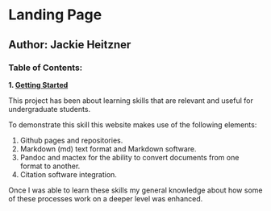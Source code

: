 # Landing Page
## Author: Jackie Heitzner

### Table of Contents:
**1. [Getting Started](https://jackieheitzner.github.io/Psych-485-project/gettingstarted/gettingstarted.html)**

This project has been about learning skills that are relevant and useful for undergraduate students. 

To demonstrate this skill this website makes use of the following elements:
1. Github pages and repositories.
2. Markdown (md) text format and Markdown software.
3. Pandoc and mactex for the ability to convert documents from one format to another.
4. Citation software integration.

Once I was able to learn these skills my general knowledge about how some of these processes work on a deeper level was enhanced.


